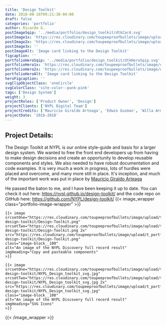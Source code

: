 ```yaml
---
title: 'Design Toolkit'
date: 2018-08-16T09:21:38-04:00
draft: false
categories: 'portfolio'
author: Ricardo G.
postImageSqip: '../media/portfolio/design_toolkit/dtkCard.svg'
postImage1x: 'https://res.cloudinary.com/toupeeproofbullets/image/upload/t_hp_portfolio/v1549729406/nypl-design-toolkit/dtkCard.png'
postImage2x: 'https://res.cloudinary.com/toupeeproofbullets/image/upload/t_hp_portfolio_2x/v1549729406/nypl-design-toolkit/dtkCard.png'
postImage3x: ''
postImageAlt: 'Image card linking to the Design Toolkit'
figcaption: ''
portfolioHeroSqip: '../media/portfolio/design_toolkit/dtkHeroSqip.svg'
portfolioHero1x: 'https://res.cloudinary.com/toupeeproofbullets/image/upload/t_portfolio_hero_16_9/v1548722203/nypl-design-toolkit/Design-Toolkit.png'
portfolioHero2x: 'https://res.cloudinary.com/toupeeproofbullets/image/upload/t_portfolio_hero_2x/v1548722203/nypl-design-toolkit/Design-Toolkit.png'
portfolioHeroAlt: 'Image card linking to the Design Toolkit'
heroFigcaption: ''
svgClipObjectClass: 'oneCircle'
svgColorClass: 'site-color--punk-pink'
tags: ['Design System']
weight: 3
projectRoles: ['Product Owner', 'Design']
projectClients: ['NYPL Digital Team']
projectCredits: ['Mauricio Giraldo Arteaga', 'Edwin Guzman', 'Willa Armstrong']
projectDate: '2016-2018'
---
```


## Project Details:

The Design Toolkit at NYPL is our online style-guide and basis for a larger design system. We wanted to free the front end developers up from having to make design decisions and create an opportunity to develop reusable components and styles. We also needed to have robust documentation and code examples. It is very much a work in progress, lots of hurdles were placed and overcome, and many more still in place. It's inception, and much of the important work was put in place by <a href="https://twitter.com/mgiraldo" target="_blank">Mauricio Giraldo Arteaga</a></p>

<p>He passed the baton to me, and I have been keeping it up to date. You can check it out here: <a href="https://nypl.github.io/design-toolkit/" target="_blank">https://nypl.github.io/design-toolkit/</a> and the code repo on GitHub here: <a href="https://github.com/NYPL/design-toolkit/" target="_blank">https://github.com/NYPL/design-toolkit/</a>
{{< image_wrapper class="portfolio-image-wrapper" >}}

    {{< image
    srcsetOne="https://res.cloudinary.com/toupeeproofbullets/image/upload/t_portfolio_full/v1548722203/nypl-design-toolkit/Design-Toolkit.png"
    srcsetTwo="https://res.cloudinary.com/toupeeproofbullets/image/upload/t_full_size_2x/v1548722203/nypl-design-toolkit/Design-Toolkit.png 2x"
    src="https://res.cloudinary.com/toupeeproofbullets/image/upload/t_portfolio_full/v1548722203/nypl-design-toolkit/Design-Toolkit.png"
    class="image-block__100"
    alt="An image of the NYPL Discovery full record result"
    imgHeading="Copy and pasteable components"
    >}}

    {{< image
    srcsetOne="https://res.cloudinary.com/toupeeproofbullets/image/upload/t_portfolio_full/v1551120694/nypl-design-toolkit/NYPL_Design_toolkit_svg.jpg"
    srcsetTwo="https://res.cloudinary.com/toupeeproofbullets/image/upload/t_portfolio_full/v1551120694/nypl-design-toolkit/NYPL_Design_toolkit_svg.jpg 2x"
    src="https://res.cloudinary.com/toupeeproofbullets/image/upload/t_portfolio_full_size_2x/v1551120694/nypl-design-toolkit/NYPL_Design_toolkit_svg.jpg"
    class="image-block__100"
    alt="An image of the NYPL Discovery full record result"
    imgHeading="SVG Icons"
    >}}

{{< /image_wrapper >}}

